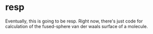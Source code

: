 # resp

Eventually, this is going to be resp. Right now, there's just code for calculation of the fused-sphere van der waals surface of a molecule.

